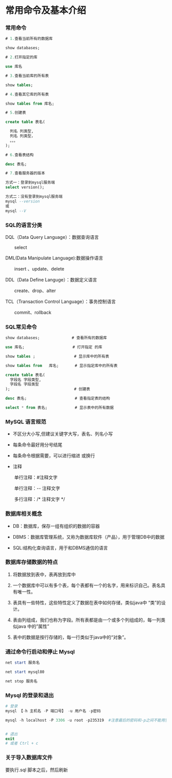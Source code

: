 # 常用命令及基本介绍

### 常用命令

```SQL
# 1.查看当前所有的数据库

show databases;

# 2.打开指定的库

use 库名

# 3.查看当前库的所有表

show tables;

# 4.查看其它库的所有表

show tables from 库名;

# 5.创建表

create table 表名(

  列名 列类型,
  列名 列类型，
  。。。
);

# 6.查看表结构

desc 表名;

# 7.查看服务器的版本

方式一：登录到mysql服务端
select version();

方式二：没有登录到mysql服务端
mysql --version
或
mysql --V 
```


### SQL的语言分类

DQL（Data Query Language）：数据查询语言

&ensp;&ensp;&ensp;&ensp;select 

DML(Data Manipulate Language):数据操作语言

&ensp;&ensp;&ensp;&ensp;insert 、update、delete

DDL（Data Define Languge）：数据定义语言

&ensp;&ensp;&ensp;&ensp;create、drop、alter

TCL（Transaction Control Language）：事务控制语言

&ensp;&ensp;&ensp;&ensp;commit、rollback

### SQL常见命令

```SQL
show databases;              # 查看所有的数据库

use 库名;                     # 打开指定 的库

show tables ;                 # 显示库中的所有表

show tables from   库名;       # 显示指定库中的所有表

create table 表名(
  字段名 字段类型,  
  字段名 字段类型
);                            # 创建表

desc 表名;                     # 查看指定表的结构

select * from 表名;            # 显示表中的所有数据
```


### MySQL 语言规范

- 不区分大小写,但建议关键字大写，表名、列名小写

- 每条命令最好用分号结尾

- 每条命令根据需要，可以进行缩进 或换行

- 注释

&ensp;&ensp;&ensp;&ensp;单行注释：#注释文字

&ensp;&ensp;&ensp;&ensp;单行注释：-- 注释文字

&ensp;&ensp;&ensp;&ensp;多行注释：/* 注释文字  */

### 数据库相关概念

- DB：数据库，保存一组有组织的数据的容器

- DBMS：数据库管理系统，又称为数据库软件（产品），用于管理DB中的数据

- SQL:结构化查询语言，用于和DBMS通信的语言

### 数据库存储数据的特点

1. 将数据放到表中，表再放到库中

2. 一个数据库中可以有多个表，每个表都有一个的名字，用来标识自己。表名具有唯一性。

3. 表具有一些特性，这些特性定义了数据在表中如何存储，类似java中 “类”的设计。

4. 表由列组成，我们也称为字段。所有表都是由一个或多个列组成的，每一列类似java 中的”属性”

5. 表中的数据是按行存储的，每一行类似于java中的“对象”。

### 通过命令行启动和停止 Mysql

```PowerShell
net start 服务名

net start mysql80

net stop 服务名

```


### Mysql 的登录和退出

```PowerShell
# 登录
mysql 【-h 主机名 -P 端口号】 -u 用户名 -p密码

mysql -h localhost -P 3306 -u root -p235319  #注意最后的密码和-p之间不能用空格


# 退出
exit 
# 或者 Ctrl + c 
```


### 关于导入数据库文件

要执行.sql 脚本之后，然后刷新

